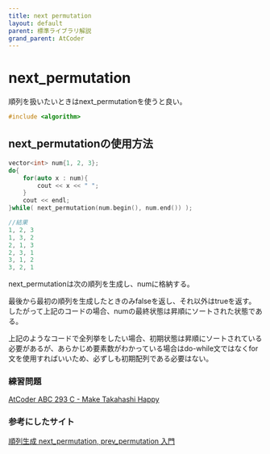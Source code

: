 ```yaml
---
title: next permutation
layout: default
parent: 標準ライブラリ解説
grand_parent: AtCoder
---
```


# next_permutation
順列を扱いたいときはnext_permutationを使うと良い。

```cpp
#include <algorithm>
```

## next_permutationの使用方法
```cpp
vector<int> num{1, 2, 3};
do{
    for(auto x : num){
        cout << x << " ";
    }
    cout << endl;
}while( next_permutation(num.begin(), num.end()) );

//結果
1, 2, 3
1, 3, 2
2, 1, 3
2, 3, 1
3, 1, 2
3, 2, 1
```

next_permutationは次の順列を生成し、numに格納する。

最後から最初の順列を生成したときのみfalseを返し、それ以外はtrueを返す。したがって上記のコードの場合、numの最終状態は昇順にソートされた状態である。

上記のようなコードで全列挙をしたい場合、初期状態は昇順にソートされている必要があるが、あらかじめ要素数がわかっている場合はdo-while文ではなくfor文を使用すればいいため、必ずしも初期配列である必要はない。

### 練習問題
<a href="https://atcoder.jp/contests/abc293/tasks/abc293_c" target="_blank">AtCoder ABC 293 C - Make Takahashi Happy</a>

### 参考にしたサイト
<a href="http://vivi.dyndns.org/tech/cpp/permutation" target="_blank">順列生成 next_permutation, prev_permutation 入門</a>